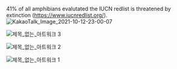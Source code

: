 
41% of all amphibians evalutated the IUCN redlist is threatened by extinction (https://www.iucnredlist.org/).
![KakaoTalk_Image_2021-10-12-23-00-07](https://user-images.githubusercontent.com/87188354/136970747-c9f8c1cb-60e1-4238-95d7-159394596410.jpeg)

![제목_없는_아트워크 3](https://user-images.githubusercontent.com/87215187/136744680-d8f15e91-c548-46bb-9546-9d26d8b6292e.jpeg)

![제목_없는_아트워크 2](https://user-images.githubusercontent.com/87215187/136744776-c2e1a95b-fcd9-4d08-b703-b60bd4bbcf29.jpeg)

![제목_없는_아트워크 1](https://user-images.githubusercontent.com/87215187/136744820-51dab4b6-f786-4c5f-b539-0b0d12a9e116.jpeg)

